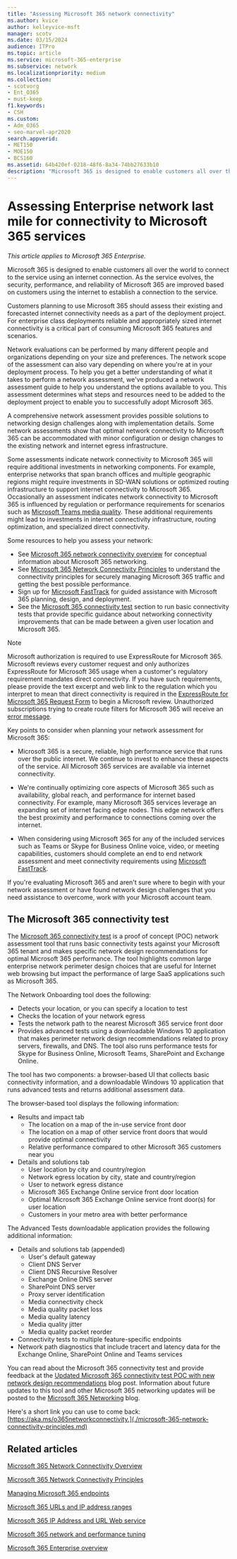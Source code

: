 ```yaml
---
title: "Assessing Microsoft 365 network connectivity"
ms.author: kvice
author: kelleyvice-msft
manager: scotv
ms.date: 03/15/2024
audience: ITPro
ms.topic: article
ms.service: microsoft-365-enterprise
ms.subservice: network
ms.localizationpriority: medium
ms.collection: 
- scotvorg
- Ent_O365
- must-keep
f1.keywords:
- CSH
ms.custom: 
- Adm_O365
- seo-marvel-apr2020
search.appverid:
- MET150
- MOE150
- BCS160
ms.assetid: 64b420ef-0218-48f6-8a34-74bb27633b10
description: "Microsoft 365 is designed to enable customers all over the world to connect to the service using an internet connection. As the service evolves, the security, performance, and reliability of Microsoft 365 are improved based on customers using the internet to establish a connection to the service."
---
```


# Assessing Enterprise network last mile for connectivity to Microsoft 365 services

*This article applies to Microsoft 365 Enterprise.*

Microsoft 365 is designed to enable customers all over the world to connect to the service using an internet connection. As the service evolves, the security, performance, and reliability of Microsoft 365 are improved based on customers using the internet to establish a connection to the service.
  
Customers planning to use Microsoft 365 should assess their existing and forecasted internet connectivity needs as a part of the deployment project. For enterprise class deployments reliable and appropriately sized internet connectivity is a critical part of consuming Microsoft 365 features and scenarios.
  
Network evaluations can be performed by many different people and organizations depending on your size and preferences. The network scope of the assessment can also vary depending on where you're at in your deployment process. To help you get a better understanding of what it takes to perform a network assessment, we've produced a network assessment guide to help you understand the options available to you. This assessment determines what steps and resources need to be added to the deployment project to enable you to successfully adopt Microsoft 365.
  
A comprehensive network assessment provides possible solutions to networking design challenges along with implementation details. Some network assessments show that optimal network connectivity to Microsoft 365 can be accommodated with minor configuration or design changes to the existing network and internet egress infrastructure.

Some assessments indicate network connectivity to Microsoft 365 will require additional investments in networking components. For example, enterprise networks that span branch offices and multiple geographic regions might require investments in SD-WAN solutions or optimized routing infrastructure to support internet connectivity to Microsoft 365. Occasionally an assessment indicates network connectivity to Microsoft 365 is influenced by regulation or performance requirements for scenarios such as [Microsoft Teams media quality](https://learn.microsoft.com/en-us/microsoftteams/prepare-network). These additional requirements might lead to investments in internet connectivity infrastructure, routing optimization, and specialized direct connectivity.

Some resources to help you assess your network:

- See [Microsoft 365 network connectivity overview](microsoft-365-networking-overview.md) for conceptual information about Microsoft 365 networking.
- See [Microsoft 365 Network Connectivity Principles](./microsoft-365-network-connectivity-principles.md) to understand the connectivity principles for securely managing Microsoft 365 traffic and getting the best possible performance.
- Sign up for [Microsoft FastTrack](https://www.microsoft.com/fasttrack) for guided assistance with Microsoft 365 planning, design, and deployment.
- See the [Microsoft 365 connectivity test](assessing-network-connectivity.md#the-microsoft-365-connectivity-test) section to run basic connectivity tests that provide specific guidance about networking connectivity improvements that can be made between a given user location and Microsoft 365.

> [!NOTE]
> Microsoft authorization is required to use ExpressRoute for Microsoft 365. Microsoft reviews every customer request and only authorizes ExpressRoute for Microsoft 365 usage when a customer's regulatory requirement mandates direct connectivity. If you have such requirements, please provide the text excerpt and web link to the regulation which you interpret to mean that direct connectivity is required in the [ExpressRoute for Microsoft 365 Request Form](https://aka.ms/O365ERReview) to begin a Microsoft review. Unauthorized subscriptions trying to create route filters for Microsoft 365 will receive an [error message](https://support.microsoft.com/kb/3181709).
  
Key points to consider when planning your network assessment for Microsoft 365:
  
- Microsoft 365 is a secure, reliable, high performance service that runs over the public internet. We continue to invest to enhance these aspects of the service. All Microsoft 365 services are available via internet connectivity.

- We're continually optimizing core aspects of Microsoft 365 such as availability, global reach, and performance for internet based connectivity. For example, many Microsoft 365 services leverage an expanding set of internet facing edge nodes. This edge network offers the best proximity and performance to connections coming over the internet.

- When considering using Microsoft 365 for any of the included services such as Teams or Skype for Business Online voice, video, or meeting capabilities, customers should complete an end to end network assessment and meet connectivity requirements using [Microsoft FastTrack](https://www.microsoft.com/fasttrack).

If you're evaluating Microsoft 365 and aren't sure where to begin with your network assessment or have found network design challenges that you need assistance to overcome, work with your Microsoft account team.

## The Microsoft 365 connectivity test

The [Microsoft 365 connectivity test](https://aka.ms/netonboard) is a proof of concept (POC) network assessment tool that runs basic connectivity tests against your Microsoft 365 tenant and makes specific network design recommendations for optimal Microsoft 365 performance. The tool highlights common large enterprise network perimeter design choices that are useful for Internet web browsing but impact the performance of large SaaS applications such as Microsoft 365.

The Network Onboarding tool does the following:

- Detects your location, or you can specify a location to test
- Checks the location of your network egress
- Tests the network path to the nearest Microsoft 365 service front door
- Provides advanced tests using a downloadable Windows 10 application that makes perimeter network design recommendations related to proxy servers, firewalls, and DNS. The tool also runs performance tests for Skype for Business Online, Microsoft Teams, SharePoint and Exchange Online.

The tool has two components: a browser-based UI that collects basic connectivity information, and a downloadable Windows 10 application that runs advanced tests and returns additional assessment data.

The browser-based tool displays the following information:

- Results and impact tab
  - The location on a map of the in-use service front door
  - The location on a map of other service front doors that would provide optimal connectivity
  - Relative performance compared to other Microsoft 365 customers near you
- Details and solutions tab
  - User location by city and country/region
  - Network egress location by city, state and country/region
  - User to network egress distance
  - Microsoft 365 Exchange Online service front door location
  - Optimal Microsoft 365 Exchange Online service front door(s) for user location
  - Customers in your metro area with better performance

The Advanced Tests downloadable application provides the following additional information:

- Details and solutions tab (appended)
  - User's default gateway
  - Client DNS Server
  - Client DNS Recursive Resolver
  - Exchange Online DNS server
  - SharePoint DNS server
  - Proxy server identification
  - Media connectivity check
  - Media quality packet loss
  - Media quality latency
  - Media quality jitter
  - Media quality packet reorder
- Connectivity tests to multiple feature-specific endpoints
- Network path diagnostics that include tracert and latency data for the Exchange Online, SharePoint Online and Teams services

You can read about the Microsoft 365 connectivity test and provide feedback at the [Updated Microsoft 365 connectivity test POC with new network design recommendations](https://techcommunity.microsoft.com/t5/Office-365-Networking/Updated-Office-365-Network-Onboarding-Tool-POC-with-new-network/m-p/711130#M130) blog post. Information about future updates to this tool and other Microsoft 365 networking updates will be posted to the [Microsoft 365 Networking](https://techcommunity.microsoft.com/t5/Office-365-Networking/bd-p/Office365Networking) blog.
  
Here's a short link you can use to come back: [https://aka.ms/o365networkconnectivity.](./microsoft-365-network-connectivity-principles.md)
  
## Related articles

[Microsoft 365 Network Connectivity Overview](microsoft-365-networking-overview.md)

[Microsoft 365 Network Connectivity Principles](./microsoft-365-network-connectivity-principles.md)

[Managing Microsoft 365 endpoints](managing-office-365-endpoints.md)

[Microsoft 365 URLs and IP address ranges](urls-and-ip-address-ranges.md)

[Microsoft 365 IP Address and URL Web service](microsoft-365-ip-web-service.md)

[Microsoft 365 network and performance tuning](network-planning-and-performance.md)

[Microsoft 365 Enterprise overview](microsoft-365-overview.md)
